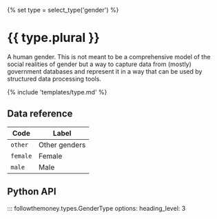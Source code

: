 {% set type = select_type('gender') %}
# {{ type.plural }}

A human gender. This is not meant to be a comprehensive model of the social realities of gender but a way to capture data from (mostly) government databases and represent it in a way that can be used by structured data processing tools.

{% include 'templates/type.md' %}

## Data reference

| Code | Label |
| ---- | ----- |
| `other` | Other genders |
| `female` | Female |
| `male` | Male |


## Python API

::: followthemoney.types.GenderType
    options:
        heading_level: 3
